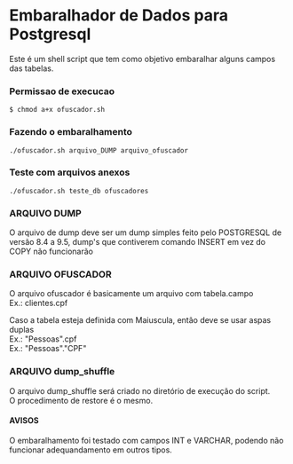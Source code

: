 # Embaralhador de Dados para Postgresql
Este é um shell script que tem como objetivo embaralhar alguns campos das tabelas.


### Permissao de execucao
```
$ chmod a+x ofuscador.sh
```

### Fazendo o embaralhamento
```
./ofuscador.sh arquivo_DUMP arquivo_ofuscador
```

### Teste com arquivos anexos
```
./ofuscador.sh teste_db ofuscadores
```


### ARQUIVO DUMP
O arquivo de dump deve ser um dump simples feito pelo POSTGRESQL de versão 8.4 a 9.5, 
dump's que contiverem comando INSERT em vez do COPY não funcionarão


### ARQUIVO OFUSCADOR
O arquivo ofuscador é basicamente um arquivo com tabela.campo <br/>
Ex.: clientes.cpf <br/>

Caso a tabela esteja definida com Maiuscula, então deve se usar aspas duplas <br/>
Ex.: "Pessoas".cpf <br/>
Ex.: "Pessoas"."CPF" <br/>


### ARQUIVO dump_shuffle
O arquivo dump_shuffle será criado no diretório de execução do script.<br/>
O procedimento de restore é o mesmo.


#### AVISOS
O embaralhamento foi testado com campos INT e VARCHAR, podendo não funcionar adequandamento em outros tipos.


















